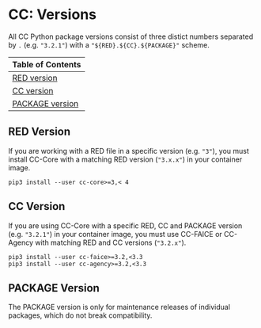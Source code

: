 # CC: Versions

All CC Python package versions consist of three distict numbers separated by `.` (e.g. `"3.2.1"`) with a `"${RED}.${CC}.${PACKAGE}"` scheme.

| Table of Contents |
| --- |
| [RED version](#red-version) |
| [CC version](#cc-version) |
| [PACKAGE version](#package-version) |


## RED Version

If you are working with a RED file in a specific version (e.g. `"3"`), you must install CC-Core with a matching RED version (`"3.x.x"`) in your container image.

```
pip3 install --user cc-core>=3,< 4
```


## CC Version

If you are using CC-Core with a specific RED, CC and PACKAGE version (e.g. `"3.2.1"`) in your container image, you must use CC-FAICE or CC-Agency with matching RED and CC versions (`"3.2.x"`).

```
pip3 install --user cc-faice>=3.2,<3.3
pip3 install --user cc-agency>=3.2,<3.3
```


## PACKAGE Version

The PACKAGE version is only for maintenance releases of individual packages, which do not break compatibility.
